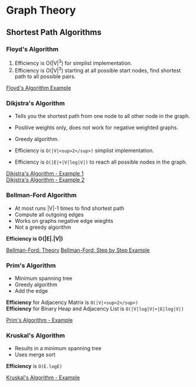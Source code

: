 # Graph Theory

## Shortest Path Algorithms
### Floyd's Algorithm
1. Efficiency is O(|V|<sup>3</sup>) for simplist implementation.
2. Efficiency is O(|V|<sup>3</sup>) starting at all possible start nodes, find shortest path to all possible pairs.

[Floyd's Algorithm Example](https://www.youtube.com/watch?v=t3mf2Vu9wA4)

### Dikjstra's Algorithm
* Tells you the shortest path from one node to all other node in the graph.
* Positive weights only, does not work for negative weighted graphs.
* Greedy algorithm.

* Efficiency is `O(|V|<sup>2</sup>)` simplist implementation.  
* Efficiency is `O(|E|+|V|log|V|)` to reach all possible nodes in the graph.  


[Dikjstra's Algorithm - Example 1](https://www.youtube.com/watch?v=_lHSawdgXpI)   
[Dikjstra's Algorithm - Example 2](https://www.youtube.com/watch?v=WN3Rb9wVYDY)   

### Bellman-Ford Algorithm
* At most runs |V|-1 times to find shortest path
* Compute all outgoing edges
* Works on graphs negative edge wieghts
* Not a greedy algorithm

**Efficiency is O{|E|.|V|)**

[Bellman-Ford: Theory](https://www.youtube.com/watch?v=9PHkk0UavIM)
[Bellman-Ford: Step by Step Example](https://www.youtube.com/watch?v=obWXjtg0L64)

### Prim's Algorithm
* Minimum spanning tree
* Greedy algorithm
* Add the edge

**Efficiency** for Adjacency Matrix is `O(|V|<sup>2</sup>)`  
**Efficiency** for Binary Heap and Adjacency List is `O(|V|log|V|+|E|log|V|)`

[Prim's Algorithm - Example](https://www.youtube.com/watch?v=cplfcGZmX7I)

### Kruskal's Algorithm
* Results in a minimum spanning tree
* Uses merge sort

**Efficiency** is `O(E.logE)`

[Kruskal's Algorithm - Example](https://www.youtube.com/watch?v=71UQH7Pr9kU)
